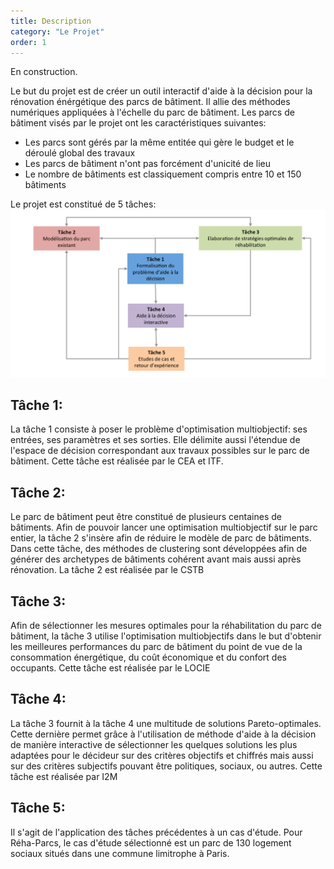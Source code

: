 ```yaml
---
title: Description
category: "Le Projet"
order: 1
---
```

En construction.

Le but du projet est de créer un outil interactif d'aide à la décision pour la rénovation énérgétique des parcs de bâtiment. Il allie des méthodes numériques appliquées à l'échelle du parc de bâtiment.
Les parcs de bâtiment visés par le projet ont les caractéristiques suivantes:
* Les parcs sont gérés par la même entitée qui gère le budget et le déroulé global des travaux
* Les parcs de bâtiment n'ont pas forcément d'unicité de lieu
* Le nombre de bâtiments est classiquement compris entre 10 et 150 bâtiments

Le projet est constitué de 5 tâches:
![Description du projet Reha-Parcs](../images/project.png)

## Tâche 1:
La tâche 1 consiste à poser le problème d'optimisation multiobjectif: ses entrées, ses paramètres et ses sorties. Elle délimite aussi l'étendue de l'espace de décision correspondant aux travaux possibles sur le parc de bâtiment.
Cette tâche est réalisée par le CEA et ITF.

## Tâche 2:
Le parc de bâtiment peut être constitué de plusieurs centaines de bâtiments. Afin de pouvoir lancer une optimisation multiobjectif sur le parc entier, la tâche 2 s'insère afin de réduire le modèle de parc de bâtiments. Dans cette tâche, des méthodes de clustering sont développées afin de générer des archetypes de bâtiments cohérent avant mais aussi après rénovation.
La tâche 2 est réalisée par le CSTB

## Tâche 3:
Afin de sélectionner les mesures optimales pour la réhabilitation du parc de bâtiment, la tâche 3 utilise l'optimisation multiobjectifs dans le but d'obtenir les meilleures performances du parc de bâtiment du point de vue de la consommation énergétique, du coût économique et du confort des occupants.
Cette tâche est réalisée par le LOCIE

## Tâche 4:
La tâche 3 fournit à la tâche 4 une multitude de solutions Pareto-optimales. Cette dernière permet grâce à l'utilisation de méthode d'aide à la décision de manière interactive de sélectionner les quelques solutions les plus adaptées pour le décideur sur des critères objectifs et chiffrés mais aussi sur des critères subjectifs pouvant être politiques, sociaux, ou autres.
Cette tâche est réalisée par I2M

## Tâche 5:
Il s'agit de l'application des tâches précédentes à un cas d'étude. Pour Réha-Parcs, le cas d'étude sélectionné est un parc de 130 logement sociaux situés dans une commune limitrophe à Paris.
